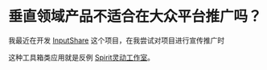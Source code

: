 # 垂直领域产品不适合在大众平台推广吗？

我最近在开发 [InputShare](https://github.com/BHznJNs/InputShare) 这个项目，在我尝试对项目进行宣传推广时

这种工具箱类应用就是反例 [Spirit灵动工作室](https://space.bilibili.com/3493299136498148)。
